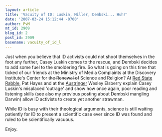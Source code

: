 ```yaml
---
layout: article
title: 'Vacuity of ID: Luskin, Miller, Dembski... Huh?'
date: '2007-03-24 15:12:44 -0700'
author: PvM
mt_id: 2909
blog_id: 2
post_id: 2909
basename: vacuity_of_id_l
---
```

Just when you believe that ID activists could not shoot themselves in the foot any further, Casey Luskin comes to the rescue, and Dembski decides to add some fuel to the smoldering fire. So what is going on this time that ticked of our friends at the Ministry of Media Complaints at the Discovery Institute's Center for ~~the Renewal of~~ Science and Religion? At [Red State Rabble](http://redstaterabble.blogspot.com/2007/03/dembskis-diagnosis-or-seventh-most.html), Pat Hayes and at  the [Austringer](http://austringer.net/wp/?p=522) Wesley Elsberry explain Casey Luskin's misplaced 'outrage' and show how once again, poor reading and listening skills (see also my previous posting about Dembski mangling Darwin) allow ID activists to create yet another strawman.

While ID is busy with their theological arguments, science is still waiting patiently for ID to present a scientific case ever since ID was found and ruled to be scientifically vacuous.

Enjoy.
